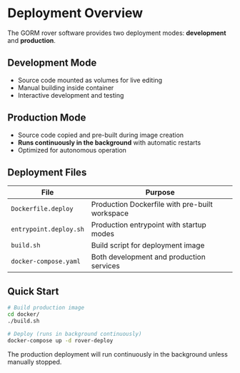 # Deployment Overview

The GORM rover software provides two deployment modes: **development** and **production**.

## Development Mode
- Source code mounted as volumes for live editing
- Manual building inside container
- Interactive development and testing

## Production Mode
- Source code copied and pre-built during image creation
- **Runs continuously in the background** with automatic restarts
- Optimized for autonomous operation

## Deployment Files

| File | Purpose |
|------|---------|
| `Dockerfile.deploy` | Production Dockerfile with pre-built workspace |
| `entrypoint.deploy.sh` | Production entrypoint with startup modes |
| `build.sh` | Build script for deployment image |
| `docker-compose.yaml` | Both development and production services |

## Quick Start

```bash
# Build production image
cd docker/
./build.sh

# Deploy (runs in background continuously)
docker-compose up -d rover-deploy
```

The production deployment will run continuously in the background unless manually stopped.
